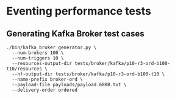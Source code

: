 # Eventing performance tests

## Generating Kafka Broker test cases

```shell
./bin/kafka_broker_generator.py \
  --num-brokers 100 \
  --num-triggers 10 \
  --resources-output-dir tests/broker/kafka/p10-r3-ord-b100-t10/resources \
  --hf-output-dir tests/broker/kafka/p10-r3-ord-b100-t10 \
  --name-prefix broker-ord \
  --payload-file payloads/payload.68KB.txt \
  --delivery-order ordered
```
